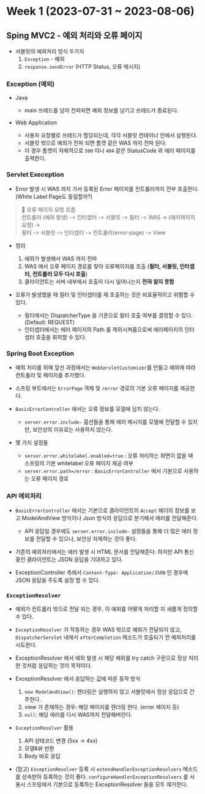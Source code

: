 # Week 1 (2023-07-31 ~ 2023-08-06)

## Sping MVC2 - 예외 처리와 오류 페이지

- 서블릿의 예외처리 방식 두가지
    1. `Exception` - 예외
    2. `response.sendError` (HTTP Status, 오류 메시지)

### Exception (예외)
- Java
    - main 쓰레드를 넘어 전파되면 예외 정보를 남기고 쓰레드가 종료된다.

- Web Application
    - 사용자 요청별로 쓰레드가 할당되는데, 각각 서블릿 컨테이너 안에서 실행된다.
    - 서블릿 밖으로 예외가 전파 되면 톰캣 같은 WAS 까지 전파 된다.
    - 이 경우 톰캣이 자체적으로 `500` 이나 `404` 같은 StatusCode 와 에러 페이지를 출력한다.

### Servlet Exeception
- Error 발생 시 WAS 까지 가서 등록된 Error 페이지를 컨트롤러까지 전부 호출한다. (White Label Page도 동일할까?)

> 🚗 오류 페이지 요청 흐름 </br>
> 컨트롤러 (예외 발생) -> 인터셉터 -> 서블릿 -> 필터 -> WAS -> (에러페이지 요청) -> <br/> 필터 -> 서블릿 -> 인터셉터 -> 컨트롤러(error-page) -> View

- 정리
    1. 에외가 발생해서 WAS 까지 전파
    2. WAS 에서 오류 페이지 경로를 찾아 오류페이지를 호출 (**필터, 서블릿, 인터셉터, 컨트롤러 모두 다시 호출**)
    3. 클라이언트는 서버 내부에서 호출이 다시 일어나는지 **전혀 알지 못함**

- 오류가 발생했을 때 필터 및 인터셉터를 재 호출하는 것은 비효율적이고 위험할 수 있다.
    - 필터에서는 DispatcherType 을 기준으로 필터 호출 여부를 결정할 수 있다. (Default: REQUEST)
    - 인터셉터에서는 에러 페이지의 Path 를 제외시켜줌으로써 에러페이지의 인터셉터 호출을 회피할 수 있다.

### Spring Boot Exception
- 예외 처리를 위해 앞선 과정에서는 `WebServletCustomizer`를 만들고 예외에 따라 컨트롤러 및 페이지를 추가했다.
- 스프링 부트에서는 `ErrorPage` 객체 및 `/error` 경로의 기본 오류 페이지를 제공한다.

- `BasicErrorController` 에서는 오류 정보를 모델에 담지 않는다.
    - `server.error.include-` 옵션들을 통해 에러 메시지를 모델에 전달할 수 있지만, 보안상의 이유로는 사용하지 않는다.

- 몇 가지 설정들
    - `server.error.whitelabel.enabled=true` : 오류 처리하는 화면이 없을 때 스프링의 기본 whitelabel 오류 페이지 제공 여부
    - `server.error.path=/error` : `BasicErrorController` 에서 기본으로 사용하는 오류 페이지 경로 

### API 에외처리

- `BasicErrorController` 에서는 기본으로 클라이언트의 `Accept` 헤더의 정보를 보고 ModelAndView 방식이나 Json 방식의 응답으로 분기해서 에러를 전달해준다.
    - API 응답일 경우에도 `server.error.include-` 설정들을 통해 더 많은 에러 정보를 전달할 수 있으나, 보안상 자제하는 것이 좋다.

- 기존의 예외처리에서는 에러 발생 시 HTML 문서를 전달해준다. 하지만 API 통신 중인 클라이언트는 JSON 응답을 기대하고 있다.
- ExceptionController 측에서 `Content-Type: Application/JSON` 인 경우에 JSON 응답을 주도록 설정 할 수 있다.

### `ExceptionResolver`
- 예외가 컨트롤러 밖으로 전달 되는 경우, 이 예외를 어떻게 처리할 지 새롭게 정의할 수 있다.
- `ExceptionResolver` 가 작동하는 경우 WAS 밖으로 예외가 전달되지 않고, `DispatcherServlet` 내에서 `afterCompletion` 메소드가 호출되기 전 예외처리를 시도한다.

- ExceptionResolver 에서 예외 발생 시 해당 예외를 try catch 구문으로 정상 처리한 것처럼 응답하는 것이 목적이다.

- ExceptionResolver 에서 응답하는 값에 따른 동작 방식
    1. `new ModelAndView()`: 렌더링은 실행하지 않고 서블릿에서 정상 응답으로 간주한다.
    2. view 가 존재하는 경우: 해당 페이지를 렌더링 한다. (error 페이지 등)
    3. `null`: 해당 에러를 다시 WAS까지 전달해버린다. 

- `ExceptionResolver` 활용
    1. API 상태코드 변경 (5xx -> 4xx)
    2. 모델&뷰 반환
    3. Body 바로 응답

- (참고) `ExceptionResolver` 등록 시 `extendHandlerExceptionResolvers` 메소드를 상속받아 등록하는 것이 좋다. `configureHandlerExceptionResolvers` 를 사용시 스프링에서 기본으로 등록하는 ExceptionResolver 들을 모두 제거한다.